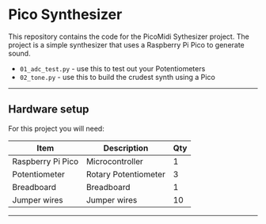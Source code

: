 # Pico Synthesizer

This repository contains the code for the PicoMidi Sythesizer project. The project is a simple synthesizer that uses a Raspberry Pi Pico to generate sound.

- `01_adc_test.py` - use this to test out your Potentiometers
- `02_tone.py` - use this to build the crudest synth using a Pico

---

## Hardware setup

For this project you will need:

Item              | Description          | Qty
------------------|----------------------|----
Raspberry Pi Pico | Microcontroller      | 1
Potentiometer     | Rotary Potentiometer | 3
Breadboard        | Breadboard           | 1
Jumper wires      | Jumper wires         | 10

---
